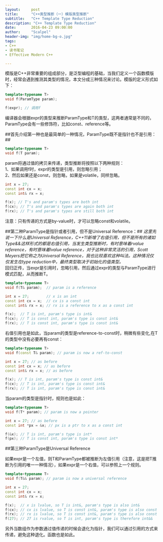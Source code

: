 ```yaml
---
layout:     post
title:      "C++类型推断（一）模版类型推断"
subtitle:   "C++ Template Type Reduction"
description: "C++ Template Type Reduction"
date:       2016-04-23 09:00:00
author:     "Scalpel"
header-img: "img/home-bg-o.jpg"
tags:
- C++
- 读书笔记
- Effective Modern C++

---
```

模版是C++非常重要的组成部分，是泛型编程的基础，当我们定义一个函数模版时，经常会遇到推测其类型的情况，本文分成三种情况来讨论。模版的定义形式如下：  

~~~cpp
template<typename T>
void f(ParamType param);

f(expr); // 调用f
~~~

编译器会根据expr的类型来推断ParamType和T的类型，这两者通常是不同的，ParamType会有一些修饰符，比如const、reference等。

##首先介绍第一种也是最简单的一种情况，ParamType既不是指针也不是引用：##

~~~cpp
template<typename T>
void f(T param); 
~~~

param将通过值的拷贝来传递，类型推断将按照以下两种规则：  
1、如果调用f时，expr的类型是引用，则忽略引用；  
2、然后如果还是const，则忽略，如果是volatile，同样忽略。  

~~~cpp
int x = 27; 
const int cx = x; 
const int& rx = x; 

f(x); // T's and param's types are both int
f(cx); // T's and param's types are again both int
f(rx); // T's and param's types are still both int
~~~

注意：只有传递的方式是by-value时，才可以忽略const和volatile。  

##第二种ParamType是指针或者引用，但不是Universal  Reference：##
*这里先说一下什么是Universal Reference，C++11新增了右值引用，但不是所有的诸如Type&&这样形式的都是右值引用，当发生类型推断时，有时意味着rvalue reference，有时意味着lvalue reference，对于这种非常灵活的引用，Scott Meyers把它称之为Universal Reference，我也比较喜欢这种叫法。这种情况仅仅发生在type reduction中，最终类型取决于初始化的值类型。*  
回归正传，当expr是引用时，忽略引用，然后通过expr的类型与ParamType进行模式匹配，从而推断T。  

~~~cpp
template<typename T>
void f(T& param);  // param is a reference

int x = 27;        // x is an int
const int cx = x;  // cx is a const int
const int& rx = x; // rx is a reference to x as a const int

f(x);  // T is int, param's type is int&
f(cx); // T is const int, param's type is const int&
f(rx); // T is const int, param's type is const int&
~~~

右值引用也是如此，当param的类型是reference-to-const时，稍微有些变化,在T的类型中没有必要再有const：  

~~~cpp
template<typename T>
void f(const T& param); // param is now a ref-to-const

int x = 27; // as before
const int cx = x; // as before
const int& rx = x; // as before

f(x); // T is int, param's type is const int&
f(cx); // T is int, param's type is const int&
f(rx); // T is int, param's type is const int&
~~~

当param的类型是指针时，规则也是如此：  

~~~cpp
template<typename T>
void f(T* param); // param is now a pointer

int x = 27; // as before
const int *px = &x; // px is a ptr to x as a const int

f(&x); // T is int, param's type is int*
f(px); // T is const int, param's type is const int*
~~~

##第三种ParamType是Universal Reference

如果expr是一个左值，则T和ParamType都被推断为左值引用（注意，这是把T推断为引用的唯一一种情况），如果expr是一个右值，可以参照上一个规则。  

~~~cpp
template<typename T>
void f(T&& param); // param is now a universal reference

int x = 27; 
const int cx = x; 
const int& rx = x; 

f(x);  // x is lvalue, so T is int&, param's type is also int&
f(cx); // cx is lvalue, so T is const int&, param's type is also const int&
f(rx); // rx is lvalue, so T is const int&, param's type is also const int&
f(27); // 27 is rvalue, so T is int, param's type is therefore int&&
~~~

另外当数组作为参数通过值传递的时候会退化为指针，我们可以通过引用的方式来传递，避免这种退化。函数也是如此。
